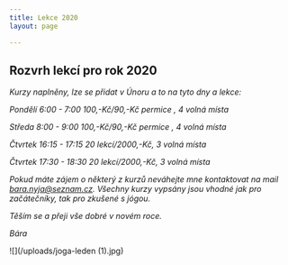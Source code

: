 ```yaml
---
title: Lekce 2020
layout: page

---
```

## Rozvrh lekcí pro rok 2020

_Kurzy naplněny, lze se přidat v Únoru a to na tyto dny a lekce:_

_Pondělí 6:00 - 7:00 100,-Kč/90,-Kč permice , 4 volná místa_

_Středa 8:00 - 9:00 100,-Kč/90,-Kč permice , 4 volná místa_

_Čtvrtek 16:15 - 17:15 20 lekcí/2000,-Kč, 3 volná místa_

_Čtvrtek 17:30 - 18:30 20 lekcí/2000,-Kč, 3 volná místa_

_Pokud máte zájem o některý z kurzů neváhejte mne kontaktovat na mail bara.nyja@seznam.cz. Všechny kurzy vypsány jsou vhodné jak pro začátečníky, tak pro zkušené s jógou._

_Těším se a přeji vše dobré v novém roce._

_Bára_

![](/uploads/joga-leden (1).jpg)